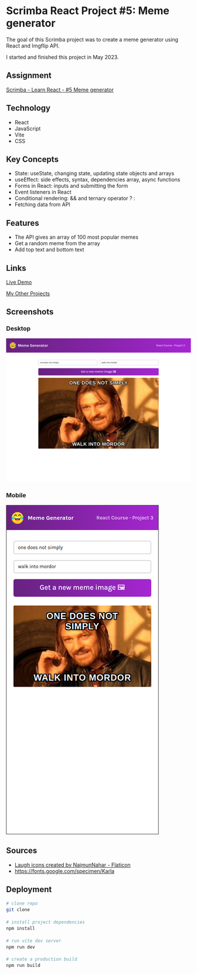 # Scrimba React Project #5: Meme generator

The goal of this Scrimba project was to create a meme generator using React and Imgflip API.

I started and finished this project in May 2023.

## Assignment

[Scrimba - Learn React - #5 Meme generator](https://scrimba.com/learn/learnreact)

## Technology

- React
- JavaScript
- Vite
- CSS

## Key Concepts

- State: useState, changing state, updating state objects and arrays
- useEffect: side effects, syntax, dependencies array, async functions
- Forms in React: inputs and submitting the form
- Event listeners in React
- Conditional rendering: && and ternary operator ? :
- Fetching data from API

## Features

- The API gives an array of 100 most popular memes
- Get a random meme from the array
- Add top text and bottom text

## Links

[Live Demo](https://brightneon7631.github.io/scrimba-meme-generator/)

[My Other Projects](https://brightneon7631.github.io/odin-scrimba-projects/)

## Screenshots

### Desktop

![Desktop Screenshot](screenshots/desktop.png)

### Mobile

![Mobile Screenshot](screenshots/mobile.png)

## Sources

- <a href="https://www.flaticon.com/free-icons/laugh" title="laugh icons">Laugh icons created by NajmunNahar - Flaticon</a>
- https://fonts.google.com/specimen/Karla

## Deployment

```bash
# clone repo
git clone

# install project dependencies
npm install

# run vite dev server
npm run dev

# create a production build
npm run build
```
